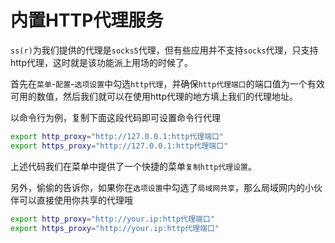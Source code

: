 # 内置HTTP代理服务

`ss(r)`为我们提供的代理是`socks5`代理，但有些应用并不支持`socks`代理，只支持http代理，这时就是该功能派上用场的时候了。

首先在`菜单`-`配置`-`选项设置`中勾选`http代理`，并确保`http代理端口`的端口值为一个有效可用的数值，然后我们就可以在使用http代理的地方填上我们的代理地址。

以命令行为例，复制下面这段代码即可设置命令行代理

```bash
export http_proxy="http://127.0.0.1:http代理端口"
export https_proxy="http://127.0.0.1:http代理端口"
```

上述代码我们在菜单中提供了一个快捷的菜单`复制http代理设置`。

另外，偷偷的告诉你，如果你在`选项设置`中勾选了`局域网共享`，那么局域网内的小伙伴可以直接使用你共享的代理哦

```bash
export http_proxy="http://your.ip:http代理端口"
export https_proxy="http://your.ip:http代理端口"
```
